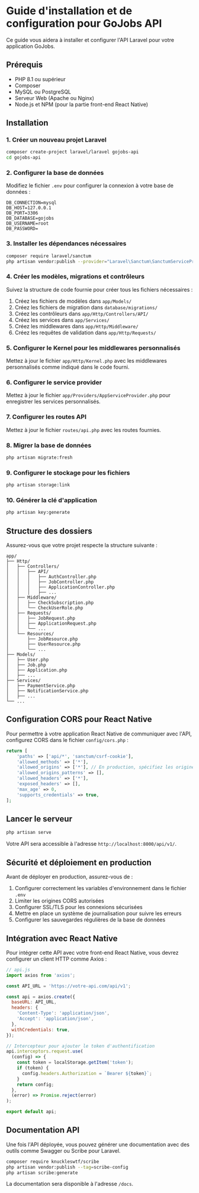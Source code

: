 # Guide d'installation et de configuration pour GoJobs API

Ce guide vous aidera à installer et configurer l'API Laravel pour votre application GoJobs.

## Prérequis

- PHP 8.1 ou supérieur
- Composer
- MySQL ou PostgreSQL
- Serveur Web (Apache ou Nginx)
- Node.js et NPM (pour la partie front-end React Native)

## Installation

### 1. Créer un nouveau projet Laravel

```bash
composer create-project laravel/laravel gojobs-api
cd gojobs-api
```

### 2. Configurer la base de données

Modifiez le fichier `.env` pour configurer la connexion à votre base de données :

```
DB_CONNECTION=mysql
DB_HOST=127.0.0.1
DB_PORT=3306
DB_DATABASE=gojobs
DB_USERNAME=root
DB_PASSWORD=
```

### 3. Installer les dépendances nécessaires

```bash
composer require laravel/sanctum
php artisan vendor:publish --provider="Laravel\Sanctum\SanctumServiceProvider"
```

### 4. Créer les modèles, migrations et contrôleurs

Suivez la structure de code fournie pour créer tous les fichiers nécessaires :

1. Créez les fichiers de modèles dans `app/Models/`
2. Créez les fichiers de migration dans `database/migrations/`
3. Créez les contrôleurs dans `app/Http/Controllers/API/`
4. Créez les services dans `app/Services/`
5. Créez les middlewares dans `app/Http/Middleware/`
6. Créez les requêtes de validation dans `app/Http/Requests/`

### 5. Configurer le Kernel pour les middlewares personnalisés

Mettez à jour le fichier `app/Http/Kernel.php` avec les middlewares personnalisés comme indiqué dans le code fourni.

### 6. Configurer le service provider

Mettez à jour le fichier `app/Providers/AppServiceProvider.php` pour enregistrer les services personnalisés.

### 7. Configurer les routes API

Mettez à jour le fichier `routes/api.php` avec les routes fournies.

### 8. Migrer la base de données

```bash
php artisan migrate:fresh
```

### 9. Configurer le stockage pour les fichiers

```bash
php artisan storage:link
```

### 10. Générer la clé d'application

```bash
php artisan key:generate
```

## Structure des dossiers

Assurez-vous que votre projet respecte la structure suivante :

```
app/
├── Http/
│   ├── Controllers/
│   │   ├── API/
│   │   │   ├── AuthController.php
│   │   │   ├── JobController.php
│   │   │   ├── ApplicationController.php
│   │   │   ├── ...
│   ├── Middleware/
│   │   ├── CheckSubscription.php
│   │   └── CheckUserRole.php
│   ├── Requests/
│   │   ├── JobRequest.php
│   │   ├── ApplicationRequest.php
│   │   └── ...
│   └── Resources/
│       ├── JobResource.php
│       ├── UserResource.php
│       └── ...
├── Models/
│   ├── User.php
│   ├── Job.php
│   ├── Application.php
│   ├── ...
├── Services/
│   ├── PaymentService.php
│   ├── NotificationService.php
│   ├── ...
└── ...
```

## Configuration CORS pour React Native

Pour permettre à votre application React Native de communiquer avec l'API, configurez CORS dans le fichier `config/cors.php` :

```php
return [
    'paths' => ['api/*', 'sanctum/csrf-cookie'],
    'allowed_methods' => ['*'],
    'allowed_origins' => ['*'], // En production, spécifiez les origines autorisées
    'allowed_origins_patterns' => [],
    'allowed_headers' => ['*'],
    'exposed_headers' => [],
    'max_age' => 0,
    'supports_credentials' => true,
];
```

## Lancer le serveur

```bash
php artisan serve
```

Votre API sera accessible à l'adresse `http://localhost:8000/api/v1/`.

## Sécurité et déploiement en production

Avant de déployer en production, assurez-vous de :

1. Configurer correctement les variables d'environnement dans le fichier `.env`
2. Limiter les origines CORS autorisées
3. Configurer SSL/TLS pour les connexions sécurisées
4. Mettre en place un système de journalisation pour suivre les erreurs
5. Configurer les sauvegardes régulières de la base de données

## Intégration avec React Native

Pour intégrer cette API avec votre front-end React Native, vous devrez configurer un client HTTP comme Axios :

```javascript
// api.js
import axios from 'axios';

const API_URL = 'https://votre-api.com/api/v1';

const api = axios.create({
  baseURL: API_URL,
  headers: {
    'Content-Type': 'application/json',
    'Accept': 'application/json',
  },
  withCredentials: true,
});

// Intercepteur pour ajouter le token d'authentification
api.interceptors.request.use(
  (config) => {
    const token = localStorage.getItem('token');
    if (token) {
      config.headers.Authorization = `Bearer ${token}`;
    }
    return config;
  },
  (error) => Promise.reject(error)
);

export default api;
```

## Documentation API

Une fois l'API déployée, vous pouvez générer une documentation avec des outils comme Swagger ou Scribe pour Laravel.

```bash
composer require knuckleswtf/scribe
php artisan vendor:publish --tag=scribe-config
php artisan scribe:generate
```

La documentation sera disponible à l'adresse `/docs`.